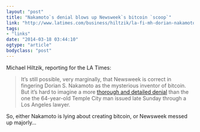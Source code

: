 ```yaml
---
layout: "post"
title: "Nakamoto`s denial blows up Newsweek`s bitcoin `scoop`"
link: "http://www.latimes.com/business/hiltzik/la-fi-mh-dorian-nakamoto-20140317,0,3474660.story#axzz2wHYlJxQQ"
tags: 
- "links"
date: "2014-03-18 03:44:10"
ogtype: "article"
bodyclass: "post"
---
```


Michael Hiltzik, reporting for the LA Times:

> It’s still possible, very marginally, that Newsweek is correct in fingering Dorian S. Nakamoto as the mysterious inventor of bitcoin. But it’s hard to imagine a more [thorough and detailed denial](https://twitter.com/felixsalmon/status/445431615997501440/photo/1) than the one the 64-year-old Temple City man issued late Sunday through a Los Angeles lawyer.

So, either Nakamoto is lying about creating bitcoin, or Newsweek messed up majorly…